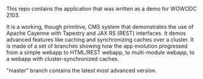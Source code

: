 This repo contains the application that was written as a demo for WOWODC 2103.

It is a working, though primitive, CMS system that demonstrates the use of Apache Cayenne
with Tapestry and JAX RS (REST) interfaces. It demos advanced features like caching and 
synchronizing caches over a cluster. It is made of a set of branches showing how
the app evolution progressed from a simple webapp to HTML/REST webapp, to multi-module webapp,
to a webapp with cluster-synchronized caches.

"master" branch contains the latest most advanced version.
